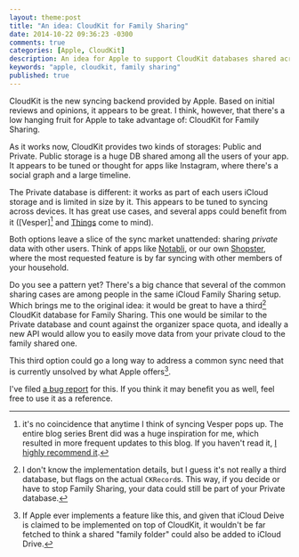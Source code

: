 ```yaml
---
layout: theme:post
title: "An idea: CloudKit for Family Sharing"
date: 2014-10-22 09:36:23 -0300
comments: true
categories: [Apple, CloudKit]
description: An idea for Apple to support CloudKit databases shared across members of your family sharing setup
keywords: "apple, cloudkit, family sharing"
published: true
---
```

CloudKit is the new syncing backend provided by Apple. Based on initial reviews and opinions, it appears to be great. I think, however, that there's a low hanging fruit for Apple to take advantage of: CloudKit for Family Sharing.

As it works now, CloudKit provides two kinds of storages: Public and Private. Public storage is a huge DB shared among all the users of your app. It appears to be tuned or thought for apps like Instagram, where there's a social graph and a large timeline.

The Private database is different: it works as part of each users iCloud storage and is limited in size by it.
This appears to be tuned to syncing across devices. It has great use cases, and several apps could benefit from it ([Vesper][^Sync] and [Things] come to mind).

Both options leave a slice of the sync market unattended: sharing _private_ data with other users. Think of apps like [Notabli], or our own [Shopster], where the most requested feature is by far syncing with other members of your household. 

Do you see a pattern yet? There's a big chance that several of the common sharing cases are among people in the same iCloud Family Sharing setup. Which brings me to the original idea: it would be great to have a third[^NotReallyThird] CloudKit database for Family Sharing. This one would be similar to the Private database and count against the organizer space quota, and ideally a new API would allow you to easily move data from your private cloud to the family shared one.

This third option could go a long way to address a common sync need that is currently unsolved by what Apple offers[^SharedDrive].

I've filed [a bug report](http://www.openradar.me/18735070) for this. If you think it may benefit you as well, feel free to use it as a reference.

[Vesper]: https://itunes.apple.com/us/app/vesper/id655895325?mt=8
[Things]: https://itunes.apple.com/us/app/things/id284971781?mt=8
[Notabli]: https://itunes.apple.com/us/app/notabli-childhood-archive/id580644870?mt=8
[Shopster]: https://itunes.apple.com/us/app/shopster-geo-learning-groceries/id613223118?mt=8

[^Sync]: it's no coincidence that anytime I think of syncing Vesper pops up. The entire blog series Brent did was a huge inspiration for me, which resulted in more frequent updates to this blog. If you haven't read it, [I highly recommend it](http://inessential.com/vespersyncdiary).

[^SharedDrive]: If Apple ever implements a feature like this, and given that iCloud Deive is claimed to be implemented on top of CloudKit, it wouldn't be far fetched to think a shared "family folder" could also be added to iCloud Drive.

[^NotReallyThird]: I don't know the implementation details, but I guess it's not really a third database, but flags on the actual `CKRecord`s. This way, if you decide or have to stop Family Sharing, your data could still be part of your Private database.